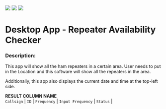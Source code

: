 
<img src="https://img.shields.io/badge/updated-08%20Jun%202021-green" /> <img src="https://img.shields.io/badge/release-v1.1-blueviolet" /> <img src="https://img.shields.io/badge/python-v3.7.4-yellow">
---------------------------------

# Desktop App - Repeater Availability Checker
 
### Description:
This app will show all the ham repeaters in a certain area.  User needs to put in the Location and this software will show all the repeaters in the area.
 
Additionally, this app also displays the current date and time at the top-left side.

**RESULT COLUMN NAME**<br>
`Callsign` | `ID` | `Frequency` | `Input Frequency` | `Status`   |

